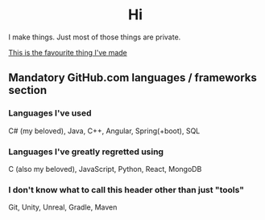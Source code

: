 <h1 align="center">Hi</h1>
<p>I make things. Just most of those things are private.</p>
<a href="https://youtu.be/dQw4w9WgXcQ" target="_blank"><span>This is the favourite thing I've made</span></a>

<h2>Mandatory GitHub.com languages / frameworks section</h2>

<h3>Languages I've used</h3>
<p>C# (my beloved), Java, C++, Angular, Spring(+boot), SQL</p>

<h3>Languages I've greatly regretted using</h3>
<p>C (also my beloved), JavaScript, Python, React, MongoDB</p>

<h3>I don't know what to call this header other than just "tools"</h3>
<p>Git, Unity, Unreal, Gradle, Maven</p>
